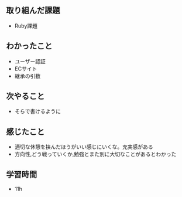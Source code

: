 ## 取り組んだ課題
- Ruby課題

## わかったこと
- ユーザー認証
- ECサイト
- 継承の引数

## 次やること
- そらで書けるように

## 感じたこと
- 適切な休憩を挟んだほうがいい感じにいくな。充実感がある
- 方向性,どう戦っていくか,勉強とまた別に大切なことがあるとわかった

## 学習時間
- 11h

